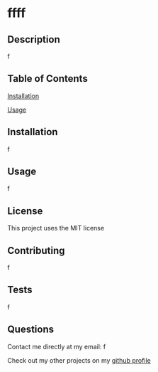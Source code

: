 # ffff

## Description

f

## Table of Contents

[Installation](#installation)

[Usage](#usage)

## <a name="installation"></a> Installation

f

## <a name="usage"></a>Usage

f

## License

This project uses the MIT license

## Contributing

f

## Tests

f

## Questions

Contact me directly at my email: f

Check out my other projects on my [github profile](f)